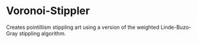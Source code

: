 # Voronoi-Stippler
Creates pointillism stippling art using a version of the weighted Linde-Buzo-Gray stippling algorithm.
